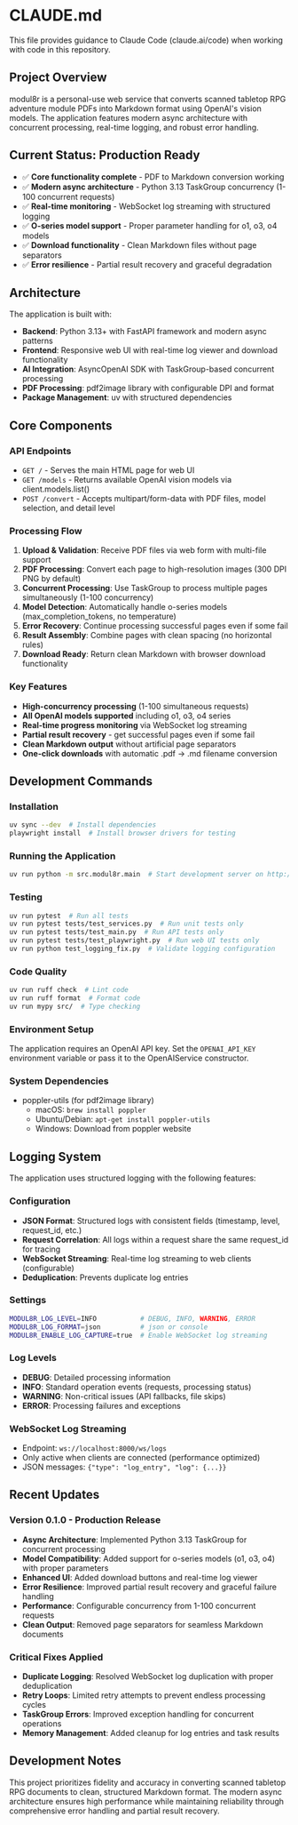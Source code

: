 # CLAUDE.md

This file provides guidance to Claude Code (claude.ai/code) when working with code in this repository.

## Project Overview

modul8r is a personal-use web service that converts scanned tabletop RPG adventure module PDFs into Markdown format using OpenAI's vision models. The application features modern async architecture with concurrent processing, real-time logging, and robust error handling.

## Current Status: **Production Ready**

- ✅ **Core functionality complete** - PDF to Markdown conversion working
- ✅ **Modern async architecture** - Python 3.13 TaskGroup concurrency (1-100 concurrent requests)
- ✅ **Real-time monitoring** - WebSocket log streaming with structured logging
- ✅ **O-series model support** - Proper parameter handling for o1, o3, o4 models
- ✅ **Download functionality** - Clean Markdown files without page separators
- ✅ **Error resilience** - Partial result recovery and graceful degradation

## Architecture

The application is built with:

- **Backend**: Python 3.13+ with FastAPI framework and modern async patterns
- **Frontend**: Responsive web UI with real-time log viewer and download functionality
- **AI Integration**: AsyncOpenAI SDK with TaskGroup-based concurrent processing
- **PDF Processing**: pdf2image library with configurable DPI and format
- **Package Management**: uv with structured dependencies

## Core Components

### API Endpoints
- `GET /` - Serves the main HTML page for web UI
- `GET /models` - Returns available OpenAI vision models via client.models.list()  
- `POST /convert` - Accepts multipart/form-data with PDF files, model selection, and detail level

### Processing Flow
1. **Upload & Validation**: Receive PDF files via web form with multi-file support
2. **PDF Processing**: Convert each page to high-resolution images (300 DPI PNG by default)
3. **Concurrent Processing**: Use TaskGroup to process multiple pages simultaneously (1-100 concurrency)
4. **Model Detection**: Automatically handle o-series models (max_completion_tokens, no temperature)
5. **Error Recovery**: Continue processing successful pages even if some fail
6. **Result Assembly**: Combine pages with clean spacing (no horizontal rules)
7. **Download Ready**: Return clean Markdown with browser download functionality

### Key Features
- **High-concurrency processing** (1-100 simultaneous requests)
- **All OpenAI models supported** including o1, o3, o4 series
- **Real-time progress monitoring** via WebSocket log streaming
- **Partial result recovery** - get successful pages even if some fail
- **Clean Markdown output** without artificial page separators
- **One-click downloads** with automatic .pdf → .md filename conversion

## Development Commands

### Installation
```bash
uv sync --dev  # Install dependencies
playwright install  # Install browser drivers for testing
```

### Running the Application
```bash
uv run python -m src.modul8r.main  # Start development server on http://127.0.0.1:8000
```

### Testing
```bash
uv run pytest  # Run all tests
uv run pytest tests/test_services.py  # Run unit tests only
uv run pytest tests/test_main.py  # Run API tests only
uv run pytest tests/test_playwright.py  # Run web UI tests only
uv run python test_logging_fix.py  # Validate logging configuration
```

### Code Quality
```bash
uv run ruff check  # Lint code
uv run ruff format  # Format code
uv run mypy src/  # Type checking
```

### Environment Setup
The application requires an OpenAI API key. Set the `OPENAI_API_KEY` environment variable or pass it to the OpenAIService constructor.

### System Dependencies
- poppler-utils (for pdf2image library)
  - macOS: `brew install poppler`
  - Ubuntu/Debian: `apt-get install poppler-utils`
  - Windows: Download from poppler website

## Logging System

The application uses structured logging with the following features:

### Configuration
- **JSON Format**: Structured logs with consistent fields (timestamp, level, request_id, etc.)
- **Request Correlation**: All logs within a request share the same request_id for tracing
- **WebSocket Streaming**: Real-time log streaming to web clients (configurable)
- **Deduplication**: Prevents duplicate log entries

### Settings
```bash
MODUL8R_LOG_LEVEL=INFO           # DEBUG, INFO, WARNING, ERROR
MODUL8R_LOG_FORMAT=json          # json or console
MODUL8R_ENABLE_LOG_CAPTURE=true  # Enable WebSocket log streaming
```

### Log Levels
- **DEBUG**: Detailed processing information
- **INFO**: Standard operation events (requests, processing status)
- **WARNING**: Non-critical issues (API fallbacks, file skips)
- **ERROR**: Processing failures and exceptions

### WebSocket Log Streaming
- Endpoint: `ws://localhost:8000/ws/logs`
- Only active when clients are connected (performance optimized)
- JSON messages: `{"type": "log_entry", "log": {...}}`

## Recent Updates

### Version 0.1.0 - Production Release
- **Async Architecture**: Implemented Python 3.13 TaskGroup for concurrent processing
- **Model Compatibility**: Added support for o-series models (o1, o3, o4) with proper parameters
- **Enhanced UI**: Added download buttons and real-time log viewer
- **Error Resilience**: Improved partial result recovery and graceful failure handling
- **Performance**: Configurable concurrency from 1-100 concurrent requests
- **Clean Output**: Removed page separators for seamless Markdown documents

### Critical Fixes Applied
- **Duplicate Logging**: Resolved WebSocket log duplication with proper deduplication
- **Retry Loops**: Limited retry attempts to prevent endless processing cycles  
- **TaskGroup Errors**: Improved exception handling for concurrent operations
- **Memory Management**: Added cleanup for log entries and task results

## Development Notes

This project prioritizes fidelity and accuracy in converting scanned tabletop RPG documents to clean, structured Markdown format. The modern async architecture ensures high performance while maintaining reliability through comprehensive error handling and partial result recovery.